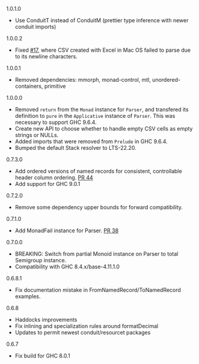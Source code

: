 1.0.1.0
* Use ConduitT instead of ConduitM (prettier type inference with newer conduit imports)

1.0.0.2
* Fixed [#17](https://github.com/ozataman/csv-conduit/issues/17),
  where CSV created with Excel in Mac OS failed to parse due to its
  newline characters.

1.0.0.1
* Removed dependencies: mmorph, monad-control, mtl,
  unordered-containers, primitive

1.0.0.0
* Removed `return` from the `Monad` instance for `Parser`, and
  transfered its definition to `pure` in the `Applicative` instance of
  `Parser`. This was necessary to support GHC 9.6.4.
* Create new API to choose whether to handle empty CSV cells as empty
  strings or NULLs.
* Added imports that were removed from `Prelude` in GHC 9.6.4.
* Bumped the default Stack resolver to LTS-22.20.

0.7.3.0
* Add ordered versions of named records for consistent, controllable header column ordering. [PR 44](https://github.com/ozataman/csv-conduit/pull/44)
* Add support for GHC 9.0.1

0.7.2.0
* Remove some dependency upper bounds for forward compatibility.

0.7.1.0
* Add MonadFail instance for Parser. [PR 38](https://github.com/ozataman/csv-conduit/pull/38)

0.7.0.0
* BREAKING: Switch from partial Monoid instance on Parser to total Semigroup instance.
* Compatibility with GHC 8.4.x/base-4.11.1.0

0.6.8.1
* Fix documentation mistake in FromNamedRecord/ToNamedRecord examples.

0.6.8
* Haddocks improvements
* Fix inlining and specialization rules around formatDecimal
* Updates to permit newest conduit/resourcet packages

0.6.7
* Fix build for GHC 8.0.1
